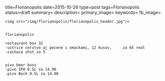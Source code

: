 title=Florianopolis
date=2015-10-26
type=post
tags=Florianopolis
status=draft
summary=
description=
primary_image=
keywords=
fb_image=
~~~~~~
<img src="/img/florianopolis/florianopolis_header.jpg"/>


florianopolis

restaurant box 32
-ustrice cerstve aj pecene s omackami, 12 kusov, 	 za 65 real
-cachaca shot za 5


pivo beer boss
-pivo IPA 0.5L za 14.90
-pivo Bock 0.5L za 14.90